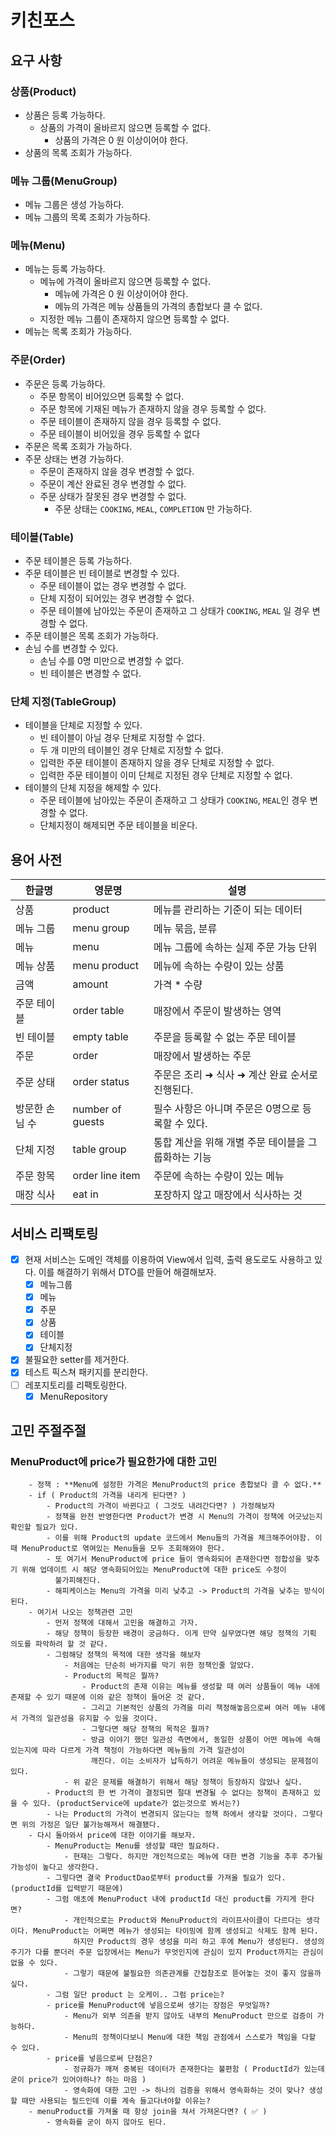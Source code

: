 # 키친포스

## 요구 사항

### 상품(Product)

- 상품은 등록 가능하다.
    - 상품의 가격이 올바르지 않으면 등록할 수 없다.
        - 상품의 가격은 0 원 이상이어야 한다.
- 상품의 목록 조회가 가능하다.

### 메뉴 그룹(MenuGroup)

- 메뉴 그룹은 생성 가능하다.
- 메뉴 그룹의 목록 조회가 가능하다.

### 메뉴(Menu)

- 메뉴는 등록 가능하다.
    - 메뉴에 가격이 올바르지 않으면 등록할 수 없다.
        - 메뉴에 가격은 0 원 이상이어야 한다.
        - 메뉴의 가격은 메뉴 상품들의 가격의 총합보다 클 수 없다.
    - 지정한 메뉴 그룹이 존재하지 않으면 등록할 수 없다.
- 메뉴는 목록 조회가 가능하다.

### 주문(Order)

- 주문은 등록 가능하다.
    - 주문 항목이 비어있으면 등록할 수 없다.
    - 주문 항목에 기재된 메뉴가 존재하지 않을 경우 등록할 수 없다.
    - 주문 테이블이 존재하지 않을 경우 등록할 수 없다.
    - 주문 테이블이 비어있을 경우 등록할 수 없다
- 주문은 목록 조회가 가능하다.
- 주문 상태는 변경 가능하다.
    - 주문이 존재하지 않을 경우 변경할 수 없다.
    - 주문이 계산 완료된 경우 변경할 수 없다.
    - 주문 상태가 잘못된 경우 변경할 수 없다.
        - 주문 상태는 `COOKING`, `MEAL`, `COMPLETION` 만 가능하다.

### 테이블(Table)

- 주문 테이블은 등록 가능하다.
- 주문 테이블은 빈 테이블로 변경할 수 있다.
    - 주문 테이블이 없는 경우 변경할 수 없다.
    - 단체 지정이 되어있는 경우 변경할 수 없다.
    - 주문 테이블에 남아있는 주문이 존재하고 그 상태가 `COOKING`, `MEAL` 일 경우 변경할 수 없다.
- 주문 테이블은 목록 조회가 가능하다.
- 손님 수를 변경할 수 있다.
    - 손님 수를 0명 미만으로 변경할 수 없다.
    - 빈 테이블은 변경할 수 없다.

### 단체 지정(TableGroup)

- 테이블을 단체로 지정할 수 있다.
    - 빈 테이블이 아닐 경우 단체로 지정할 수 없다.
    - 두 개 미만의 테이블인 경우 단체로 지정할 수 없다.
    - 입력한 주문 테이블이 존재하지 않을 경우 단체로 지정할 수 없다.
    - 입력한 주문 테이블이 이미 단체로 지정된 경우 단체로 지정할 수 없다.
- 테이블의 단체 지정을 해제할 수 있다.
    - 주문 테이블에 남아있는 주문이 존재하고 그 상태가 `COOKING`, `MEAL`인 경우 변경할 수 없다.
    - 단체지정이 해제되면 주문 테이블을 비운다.

## 용어 사전

| 한글명      | 영문명              | 설명                            |
|----------|------------------|-------------------------------|
| 상품       | product          | 메뉴를 관리하는 기준이 되는 데이터           |
| 메뉴 그룹    | menu group       | 메뉴 묶음, 분류                     |
| 메뉴       | menu             | 메뉴 그룹에 속하는 실제 주문 가능 단위        |
| 메뉴 상품    | menu product     | 메뉴에 속하는 수량이 있는 상품             |
| 금액       | amount           | 가격 * 수량                       |
| 주문 테이블   | order table      | 매장에서 주문이 발생하는 영역              |
| 빈 테이블    | empty table      | 주문을 등록할 수 없는 주문 테이블           |
| 주문       | order            | 매장에서 발생하는 주문                  |
| 주문 상태    | order status     | 주문은 조리 ➜ 식사 ➜ 계산 완료 순서로 진행된다. |
| 방문한 손님 수 | number of guests | 필수 사항은 아니며 주문은 0명으로 등록할 수 있다. |
| 단체 지정    | table group      | 통합 계산을 위해 개별 주문 테이블을 그룹화하는 기능 |
| 주문 항목    | order line item  | 주문에 속하는 수량이 있는 메뉴             |
| 매장 식사    | eat in           | 포장하지 않고 매장에서 식사하는 것           |

## 서비스 리팩토링

- [x] 현재 서비스는 도메인 객체를 이용하여 View에서 입력, 출력 용도로도 사용하고 있다. 이를 해결하기 위해서 DTO를 만들어 해결해보자.
    - [x] 메뉴그룹
    - [x] 메뉴
    - [x] 주문
    - [x] 상품
    - [x] 테이블
    - [x] 단체지정
- [x] 불필요한 setter를 제거한다.
- [x] 테스트 픽스쳐 패키지를 분리한다.
- [ ] 레포지토리를 리팩토링한다.
    - [x] MenuRepository

## 고민 주절주절

### MenuProduct에 price가 필요한가에 대한 고민

```
    - 정책 : **Menu에 설정한 가격은 MenuProduct의 price 총합보다 클 수 없다.**
    - if ( Product의 가격을 내리게 된다면? )
        - Product의 가격이 바뀐다고 ( 그것도 내려간다면? ) 가정해보자
        - 정책을 완전 반영한다면 Product가 변경 시 Menu의 가격이 정책에 어긋났는지 확인할 필요가 있다.
        - 이를 위해 Product의 update 코드에서 Menu들의 가격을 체크해주어야함. 이 때 MenuProduct로 엮여있는 Menu들을 모두 조회해와야 한다.
        - 또 여기서 MenuProduct에 price 들이 영속화되어 존재한다면 정합성을 맞추기 위해 업데이트 시 해당 영속화되어있는 MenuProduct에 대한 price도 수정이
          불가피해진다.
        - 해피케이스는 Menu의 가격을 미리 낮추고 -> Product의 가격을 낮추는 방식이 된다.
    - 여기서 나오는 정책관련 고민
        - 먼저 정책에 대해서 고민을 해결하고 가자.
        - 해당 정책이 등장한 배경이 궁금하다. 이게 만약 실무였다면 해당 정책의 기획 의도를 파악하려 할 것 같다.
        - 그럼해당 정책의 목적에 대한 생각을 해보자
            - 처음에는 단순히 바가지를 막기 위한 정책인줄 알았다.
            - Product의 목적은 뭘까?
                - Product의 존재 이유는 메뉴를 생성할 때 여러 상품들이 메뉴 내에 존재할 수 있기 때문에 이와 같은 정책이 들어온 것 같다.
                - 그리고 기본적인 상품의 가격을 미리 책정해놓음으로써 여러 메뉴 내에서 가격의 일관성을 유지할 수 있을 것이다.
                - 그렇다면 해당 정책의 목적은 뭘까?
                - 방금 이야기 했던 일관성 측면에서, 동일한 상품이 어떤 메뉴에 속해있는지에 따라 다르게 가격 책정이 가능하다면 메뉴들의 가격 일관성이
                  깨진다. 이는 소비자가 납득하기 어려운 메뉴들이 생성되는 문제점이 있다.
            - 위 같은 문제를 해결하기 위해서 해당 정책이 등장하지 않았나 싶다.
        - Product의 한 번 가격이 결정되면 절대 변경될 수 없다는 정책이 존재하고 있을 수 있다. (productService에 update가 없는것으로 봐서는?)
        - 나는 Product의 가격이 변경되지 않는다는 정책 하에서 생각할 것이다. 그렇다면 위의 가정은 일단 불가능해져서 해결됐다.
    - 다시 돌아와서 price에 대한 이야기를 해보자.
        - MenuProduct는 Menu를 생성할 때만 필요하다.
            - 현재는 그렇다. 하지만 개인적으로는 메뉴에 대한 변경 기능을 추후 추가될 가능성이 높다고 생각한다.
        - 그렇다면 결국 ProductDao로부터 product를 가져올 필요가 있다. (productId를 입력받기 때문에)
        - 그럼 애초에 MenuProduct 내에 productId 대신 product를 가지게 한다면?
            - 개인적으로는 Product와 MenuProduct의 라이프사이클이 다르다는 생각이다. MenuProduct는 어쩌면 메뉴가 생성되는 타이밍에 함께 생성되고 삭제도 함께 된다.
              하지만 Product의 경우 생성을 미리 하고 후에 Menu가 생성된다. 생성의 주기가 다를 뿐더러 주문 입장에서는 Menu가 무엇인지에 관심이 있지 Product까지는 관심이 없을 수 있다.
            - 그렇기 때문에 불필요한 의존관계를 간접참조로 뜯어놓는 것이 좋지 않을까 싶다.
        - 그럼 일단 product 는 오케이.. 그럼 price는?
        - price를 MenuProduct에 넣음으로써 생기는 장점은 무엇일까?
            - Menu가 외부 의존을 받지 않아도 내부의 MenuProduct 만으로 검증이 가능하다.
            - Menu의 정책이다보니 Menu에 대한 책임 관점에서 스스로가 책임을 다할 수 있다.
        - price를 넣음으로써 단점은?
            - 정규화가 깨져 중복된 데이터가 존재한다는 불편함 ( ProductId가 있는데 굳이 price가 있어야하나? 하는 마음 )
            - 영속화에 대한 고민 -> 하나의 검증을 위해서 영속화하는 것이 맞나? 생성할 때만 사용되는 필드인데 이를 계속 들고다녀야할 이유는?
    - menuProduct를 가져올 때 항상 join을 쳐서 가져온다면? ( ✅ )
        - 영속화를 굳이 하지 않아도 된다.
```
